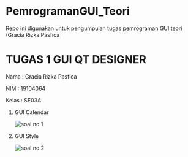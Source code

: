 # PemrogramanGUI_Teori
Repo ini digunakan untuk pengumpulan tugas pemrograman GUI teori (Gracia Rizka Pasfica
# TUGAS 1 GUI QT DESIGNER 
Nama  : Gracia Rizka Pasfica

NIM   : 19104064

Kelas : SE03A

1. GUI Calendar

    ![soal no 1](https://user-images.githubusercontent.com/62453385/114409070-4355ca80-9bd4-11eb-8d83-07979ba4e8b4.PNG)

3. GUI Style

    ![soal no 2](https://user-images.githubusercontent.com/62453385/114409748-f8888280-9bd4-11eb-9dbc-6bd528ffb0e2.PNG)
